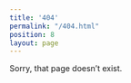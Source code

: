 ```yaml
---
title: '404'
permalink: "/404.html"
position: 8
layout: page
---
```


Sorry, that page doesn’t exist.
